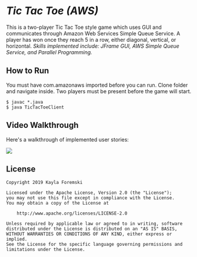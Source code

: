# *Tic Tac Toe (AWS)*

This is a two-player Tic Tac Toe style game which uses GUI and communicates through Amazon Web Services Simple Queue Service. A player has won once they reach 5 in a row, either diagonal, vertical, or horizontal. *Skills implemented include: JFrame GUI, AWS Simple Queue Service, and Parallel Programming.* 


## How to Run

You must have com.amazonaws imported before you can run. Clone folder and navigate inside.
Two players must be present before the game will start. 

```
$ javac *.java 
$ java TicTacToeClient
```

## Video Walkthrough

Here's a walkthrough of implemented user stories:

<img src='http://g.recordit.co/5MR2O4x4pX.gif' />


## License

    Copyright 2019 Kayla Foremski

    Licensed under the Apache License, Version 2.0 (the "License");
    you may not use this file except in compliance with the License.
    You may obtain a copy of the License at

        http://www.apache.org/licenses/LICENSE-2.0

    Unless required by applicable law or agreed to in writing, software
    distributed under the License is distributed on an "AS IS" BASIS,
    WITHOUT WARRANTIES OR CONDITIONS OF ANY KIND, either express or implied.
    See the License for the specific language governing permissions and
    limitations under the License.
